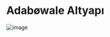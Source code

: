 # Adabøwale Altyapı

![image](https://media.discordapp.net/attachments/1025820091528523827/1032375045328216064/maxi_dev.png)
